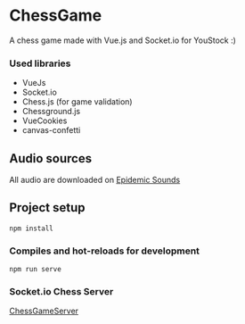 # ChessGame
A chess game made with Vue.js and Socket.io for YouStock :)

### Used libraries
- VueJs
- Socket.io
- Chess.js (for game validation)
- Chessground.js
- VueCookies
- canvas-confetti

## Audio sources
All audio are downloaded on [Epidemic Sounds](https://www.epidemicsound.com)

## Project setup
```
npm install
```

### Compiles and hot-reloads for development
```
npm run serve
```


### Socket.io Chess Server

[ChessGameServer](https://github.com/kevinfavergeaud/ChessGameServer)


